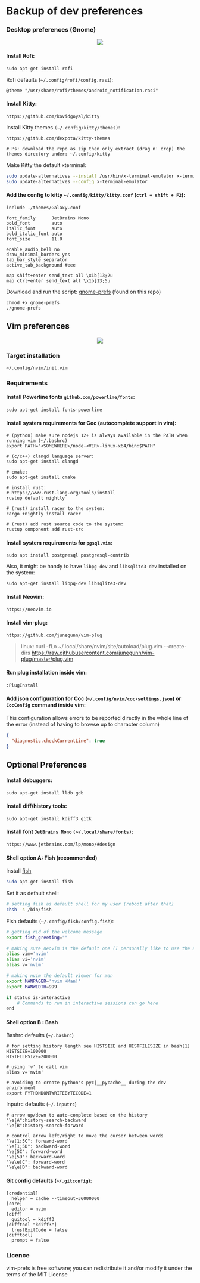 # Backup of dev preferences

### Desktop preferences (Gnome)
<p align="center">
  <img src="data/gnome-prefs-screenshot.png?v=1"/>
</p>

#### Install Rofi:
```
sudo apt-get install rofi
```

Rofi defaults (`~/.config/rofi/config.rasi`):
```
@theme "/usr/share/rofi/themes/android_notification.rasi"
```

####  Install Kitty:
```
https://github.com/kovidgoyal/kitty
```

Install Kitty themes `(~/.config/kitty/themes)`:
```
https://github.com/dexpota/kitty-themes

# Ps: download the repo as zip then only extract (drag n' drop) the themes directory under: ~/.config/kitty
```

Make Kitty the default xterminal:
```bash
sudo update-alternatives --install /usr/bin/x-terminal-emulator x-terminal-emulator /usr/bin/kitty 50
sudo update-alternatives --config x-terminal-emulator
```

#### Add the config to kitty `~/.config/kitty/kitty.conf` (`ctrl + shift + F2`):
```
include ./themes/Galaxy.conf

font_family      JetBrains Mono
bold_font        auto
italic_font      auto
bold_italic_font auto
font_size        11.0

enable_audio_bell no
draw_minimal_borders yes
tab_bar_style separator
active_tab_background #eee

map shift+enter send_text all \x1b[13;2u
map ctrl+enter send_text all \x1b[13;5u
```

Download and run the script: [gnome-prefs](./gnome-prefs) (found on this repo)
```
chmod +x gnome-prefs
./gnome-prefs
```

## Vim preferences
<p align="center">
  <img src="data/screenshot.png?v=1"/>
</p>

### Target installation
```
~/.config/nvim/init.vim
```

### Requirements

#### Install Powerline fonts `github.com/powerline/fonts`:
```
sudo apt-get install fonts-powerline
```

#### Install system requirements for Coc (autocomplete support in vim):
```
# (python) make sure nodejs 12+ is always available in the PATH when running vim (~/.bashrc)
export PATH="<SOMEWHERE>/node-<VER>-linux-x64/bin:$PATH"

# (c/c++) clangd language server:
sudo apt-get install clangd 

# cmake:
sudo apt-get install cmake

# install rust:
# https://www.rust-lang.org/tools/install
rustup default nightly

# (rust) install racer to the system:
cargo +nightly install racer

# (rust) add rust source code to the system:
rustup component add rust-src
```

#### Install system requirements for `pgsql.vim`:
```
sudo apt install postgresql postgresql-contrib
```

Also, it might be handy to have `libpg-dev` and `libsqlite3-dev` installed on the system:
```
sudo apt-get install libpq-dev libsqlite3-dev
```

#### Install Neovim:
```
https://neovim.io
```

#### Install vim-plug:
```
https://github.com/junegunn/vim-plug
```
> linux: curl -fLo ~/.local/share/nvim/site/autoload/plug.vim --create-dirs https://raw.githubusercontent.com/junegunn/vim-plug/master/plug.vim

#### Run plug installation inside vim:
```
:PlugInstall
```

#### Add json configuration for Coc (`~/.config/nvim/coc-settings.json`) or `CocConfig` command inside vim:

This configuration allows errors to be reported directly in the whole line of the error (instead of having to browse up to character column)
```json
{
  "diagnostic.checkCurrentLine": true
}
```

## Optional Preferences

#### Install debuggers:
```
sudo apt-get install lldb gdb
```

#### Install diff/history tools:
```
sudo apt-get install kdiff3 gitk
```

####  Install font `JetBrains Mono` `(~/.local/share/fonts)`:
```
https://www.jetbrains.com/lp/mono/#design
```

#### Shell option A: Fish (recommended)
Install [fish](https://fishshell.com)
```bash
sudo apt-get install fish
```

Set it as default shell:
```bash
# setting fish as default shell for my user (reboot after that)
chsh -s /bin/fish
```

Fish defaults (`~/.config/fish/config.fish`):
```bash
# getting rid of the welcome message
export fish_greeting=""

# making sure neovim is the default one (I personally like to use the alias 'v' for vim)
alias vim='nvim'
alias vi='nvim'
alias v='nvim'

# making nvim the default viewer for man
export MANPAGER='nvim +Man!'
export MANWIDTH=999

if status is-interactive
    # Commands to run in interactive sessions can go here
end
```

#### Shell option B : Bash
Bashrc defaults (`~/.bashrc`)
```
# for setting history length see HISTSIZE and HISTFILESIZE in bash(1)
HISTSIZE=100000
HISTFILESIZE=200000

# using 'v' to call vim
alias v='nvim'

# avoiding to create python's pyc|__pycache__ during the dev environment
export PYTHONDONTWRITEBYTECODE=1
```

Inputrc defaults (`~/.inputrc`)
```
# arrow up/down to auto-complete based on the history
"\e[A":history-search-backward
"\e[B":history-search-forward

# control arrow left/right to move the cursor between words
"\e[1;5C": forward-word
"\e[1;5D": backward-word
"\e[5C": forward-word
"\e[5D": backward-word
"\e\e[C": forward-word
"\e\e[D": backward-word
```

#### Git config defaults (`~/.gitconfig`):
```
[credential]
  helper = cache --timeout=36000000
[core]
  editor = nvim
[diff]
  guitool = kdiff3
[difftool "kdiff3"]
  trustExitCode = false
[difftool]
  prompt = false
```

### Licence
vim-prefs is free software; you can redistribute it and/or modify it under the terms of the MIT License
